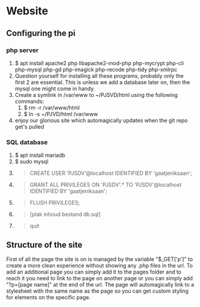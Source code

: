 # Website

## Configuring the pi
### php server
1. $ apt install apache2 php libapache2-mod-php php-mycrypt php-cli php-mysql php-gd php-imagick php-recode php-tidy php-xmlrpc
2. Question yourself for installing all these programs, probably only the first 2 are essential. This is unless we add a database later on, then the mysql one might come in handy.
3. Create a symlink in /var/www to ~/PJSVD/html using the following commands:
	1. $ rm -r /var/www/html
	2. $ ln -s ~/PJVD/html /var/www
4. enjoy our glorious site which automagically updates when the git repo get's pulled

### SQL database
1. $ apt install mariadb
2. $ sudo mysql
3. > CREATE USER 'PJSDV'@localhost IDENTIFIED BY 'gaatjeniksaan';
4. > GRANT ALL PRIVILEGES ON 'PJSDV'.* TO 'PJSDV'@localhost IDENTIFIED BY 'gaatjeniksaan';
5. > FLUSH PRIVILEGES;
6. > [plak inhoud bestand db.sql]
7. > quit

## Structure of the site
First of all the page the site is on is managed by the variable "$\_GET['p']" to create a more clean experience without showing any .php files in the url.
To add an additional page you can simply add it to the pages folder and to reach it you need to link to the page on another page or you can simply add "?p=[page name]" at the end of the url. The page will automagically link to a stylesheet with the same name as the page so you can get custom styling for elements on the specific page.
